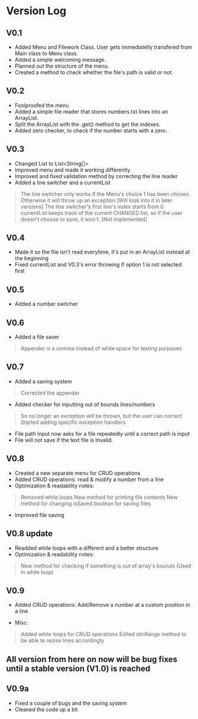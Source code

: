 # Version Log

## V0.1
* Added Menu and Filework Class. User gets immediatelly transfered from Main class to Menu class.
* Added a simple welcoming message.
* Planned out the structure of the menu.
* Created a method to check whether the file's path is valid or not.

## V0.2
* Foolproofed the menu
* Added a simple file reader that stores numbers.txt lines into an ArrayList.
* Split the ArrayList with the .get() method to get the indexes. 
* Added zero checker, to check if the number starts with a zero.

## V0.3
* Changed List<String> to List<String[]>
* Improved menu and made it working differently
* Improved and fixed validation method by correcting the line reader
* Added a line switcher and a currentList 
> The line switcher only works If the Menu's choice 1 has been chosen. Otherwise it will throw up an exception [Will look into it in later versions]
> The line switcher's first line's index starts from 0.
> currentList keeps track of the current CHANGED list, so if the user doesn't choose to save, it won't. [Not implemented]

## V0.4
* Made it so the file isn't read everytime, it's put in an ArrayList instead at the beginning
* Fixed currentList and V0.3's error throwing if option 1 is not selected first

## V0.5
* Added a number switcher

## V0.6
* Added a file saver
> Appender is a comma instead of white space for testing purposes

## V0.7
* Added a saving system
> Corrected the appender
* Added checker for inputting out of bounds lines/numbers
> So no longer an exception will be thrown, but the user can correct
> Started adding specific exception handlers
* File path input now asks for a file repeatedly until a correct path is input
* File will not save if the text file is Invalid.

## V0.8
* Created a new separate menu for CRUD operations
* Added CRUD operations: read & modify a number from a line
* Optimization & readability notes:
> Removed while loops
> New method for printing file contents
> New method for changing isSaved boolean for saving files 
* Improved file saving

## V0.8 update
* Readded while loops with a different and a better structure
* Optimization & readability notes:
> New method for checking if something is out of array's bounds (Used in while loop)

## V0.9
* Added CRUD operations: Add/Remove a number at a custom position in a line

* Misc:
> Added while loops for CRUD operations
> Edited isInRange method to be able to rezise lines accordingly

## All version from here on now will be bug fixes until a stable version (V1.0) is reached

## V0.9a
* Fixed a couple of bugs and the saving system
* Cleaned the code up a bit